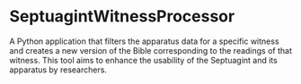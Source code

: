 # SeptuagintWitnessProcessor
A Python application that filters the apparatus data for a specific witness and creates a new version of the Bible corresponding to the readings of that witness. This tool aims to enhance the usability of the Septuagint and its apparatus by researchers.

